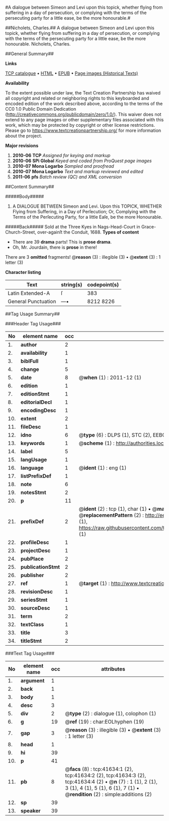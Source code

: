 #A dialogue between Simeon and Levi upon this topick, whether flying from suffering in a day of persecution, or complying with the terms of the persecuting party for a little ease, be the more honourable.#

##Nicholets, Charles.##
A dialogue between Simeon and Levi upon this topick, whether flying from suffering in a day of persecution, or complying with the terms of the persecuting party for a little ease, be the more honourable.
Nicholets, Charles.

##General Summary##

**Links**

[TCP catalogue](http://www.ota.ox.ac.uk/tcp/)  • 
[HTML](http://tei.it.ox.ac.uk/tcp/Texts-HTML/free/A35/A35889.html)  • 
[EPUB](http://tei.it.ox.ac.uk/tcp/Texts-EPUB/free/A35/A35889.epub) • 
[Page images (Historical Texts)](https://historicaltexts.jisc.ac.uk/eebo-08712971e)

**Availability**

To the extent possible under law, the Text Creation Partnership has waived all copyright and related or neighboring rights to this keyboarded and encoded edition of the work described above, according to the terms of the CC0 1.0 Public Domain Dedication (http://creativecommons.org/publicdomain/zero/1.0/). This waiver does not extend to any page images or other supplementary files associated with this work, which may be protected by copyright or other license restrictions. Please go to https://www.textcreationpartnership.org/ for more information about the project.

**Major revisions**

1. __2010-06__ __TCP__ *Assigned for keying and markup*
1. __2010-06__ __SPi Global__ *Keyed and coded from ProQuest page images*
1. __2010-07__ __Mona Logarbo__ *Sampled and proofread*
1. __2010-07__ __Mona Logarbo__ *Text and markup reviewed and edited*
1. __2011-06__ __pfs__ *Batch review (QC) and XML conversion*

##Content Summary##

#####Body#####

1. A DIALOGUE BETWEEN Simeon and Levi. Upon this TOPICK, WHETHER Flying from Suffering, in a Day of Perſecution; Or, Complying with the Terms of the Perſecuting Party, for a little Eaſe, be the more Honourable.

#####Back#####
Sold at the Three Kyes in Nags-Head-Court in Grace-Church-Street, over-againſt the Conduit, 1688.
**Types of content**

  * There are 39 **drama** parts! This is **prose drama**.
  * Oh, Mr. Jourdain, there is **prose** in there!

There are 3 **omitted** fragments! 
 @__reason__ (3) : illegible (3)  •  @__extent__ (3) : 1 letter (3)

**Character listing**


|Text|string(s)|codepoint(s)|
|---|---|---|
|Latin Extended-A|ſ|383|
|General Punctuation|—•|8212 8226|

##Tag Usage Summary##

###Header Tag Usage###

|No|element name|occ|attributes|
|---|---|---|---|
|1.|__author__|2||
|2.|__availability__|1||
|3.|__biblFull__|1||
|4.|__change__|5||
|5.|__date__|8| @__when__ (1) : 2011-12 (1)|
|6.|__edition__|1||
|7.|__editionStmt__|1||
|8.|__editorialDecl__|1||
|9.|__encodingDesc__|1||
|10.|__extent__|2||
|11.|__fileDesc__|1||
|12.|__idno__|6| @__type__ (6) : DLPS (1), STC (2), EEBO-CITATION (1), OCLC (1), VID (1)|
|13.|__keywords__|1| @__scheme__ (1) : http://authorities.loc.gov/ (1)|
|14.|__label__|5||
|15.|__langUsage__|1||
|16.|__language__|1| @__ident__ (1) : eng (1)|
|17.|__listPrefixDef__|1||
|18.|__note__|6||
|19.|__notesStmt__|2||
|20.|__p__|11||
|21.|__prefixDef__|2| @__ident__ (2) : tcp (1), char (1)  •  @__matchPattern__ (2) : ([0-9\-]+):([0-9IVX]+) (1), (.+) (1)  •  @__replacementPattern__ (2) : http://eebo.chadwyck.com/downloadtiff?vid=$1&page=$2 (1), https://raw.githubusercontent.com/textcreationpartnership/Texts/master/tcpchars.xml#$1 (1)|
|22.|__profileDesc__|1||
|23.|__projectDesc__|1||
|24.|__pubPlace__|2||
|25.|__publicationStmt__|2||
|26.|__publisher__|2||
|27.|__ref__|1| @__target__ (1) : http://www.textcreationpartnership.org/docs/. (1)|
|28.|__revisionDesc__|1||
|29.|__seriesStmt__|1||
|30.|__sourceDesc__|1||
|31.|__term__|2||
|32.|__textClass__|1||
|33.|__title__|3||
|34.|__titleStmt__|2||


###Text Tag Usage###

|No|element name|occ|attributes|
|---|---|---|---|
|1.|__argument__|1||
|2.|__back__|1||
|3.|__body__|1||
|4.|__desc__|3||
|5.|__div__|2| @__type__ (2) : dialogue (1), colophon (1)|
|6.|__g__|19| @__ref__ (19) : char:EOLhyphen (19)|
|7.|__gap__|3| @__reason__ (3) : illegible (3)  •  @__extent__ (3) : 1 letter (3)|
|8.|__head__|1||
|9.|__hi__|39||
|10.|__p__|41||
|11.|__pb__|8| @__facs__ (8) : tcp:41634:1 (2), tcp:41634:2 (2), tcp:41634:3 (2), tcp:41634:4 (2)  •  @__n__ (7) : 1 (1), 2 (1), 3 (1), 4 (1), 5 (1), 6 (1), 7 (1)  •  @__rendition__ (2) : simple:additions (2)|
|12.|__sp__|39||
|13.|__speaker__|39||
